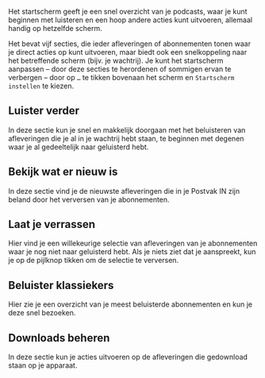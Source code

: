Het startscherm geeft je een snel overzicht van je podcasts, waar je kunt beginnen met luisteren en een hoop andere acties kunt uitvoeren, allemaal handig op hetzelfde scherm.

Het bevat vijf secties, die ieder afleveringen of abonnementen tonen waar je direct acties op kunt uitvoeren, maar biedt ook een snelkoppeling naar het betreffende scherm (bijv. je wachtrij). Je kunt het startscherm aanpassen – door deze secties te herordenen of sommigen ervan te verbergen – door op `…` te tikken bovenaan het scherm en `Startscherm instellen` te kiezen.

## Luister verder

In deze sectie kun je snel en makkelijk doorgaan met het beluisteren van afleveringen die je al in je wachtrij hebt staan, te beginnen met degenen waar je al gedeeltelijk naar geluisterd hebt.

## Bekijk wat er nieuw is

In deze sectie vind je de nieuwste afleveringen die in je Postvak IN zijn beland door het verversen van je abonnementen.

## Laat je verrassen

Hier vind je een willekeurige selectie van afleveringen van je abonnementen waar je nog niet naar geluisterd hebt. Als je niets ziet dat je aanspreekt, kun je op de pijlknop tikken om de selectie te verversen.

## Beluister klassiekers

Hier zie je een overzicht van je meest beluisterde abonnementen en kun je deze snel bezoeken.

## Downloads beheren

In deze sectie kun je acties uitvoeren op de afleveringen die gedownload staan op je apparaat.
